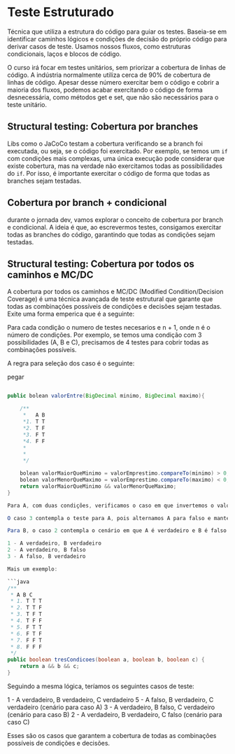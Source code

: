 # Teste Estruturado

Técnica que utiliza a estrutura do código para guiar os testes. Baseia-se em identificar caminhos lógicos e condições de decisão do próprio código para derivar casos de teste. Usamos nossos fluxos, como estruturas condicionais, laços e blocos de código.

O curso irá focar em testes unitários, sem priorizar a cobertura de linhas de código. A indústria normalmente utiliza cerca de 90% de cobertura de linhas de código. Apesar desse número exercitar bem o código e cobrir a maioria dos fluxos, podemos acabar exercitando o código de forma desnecessária, como métodos get e set, que não são necessários para o teste unitário.

## Structural testing: Cobertura por branches

Libs como o JaCoCo testam a cobertura verificando se a branch foi executada, ou seja, se o código foi exercitado. Por exemplo, se temos um `if` com condições mais complexas, uma única execução pode considerar que existe cobertura, mas na verdade não exercitamos todas as possibilidades do `if`. Por isso, é importante exercitar o código de forma que todas as branches sejam testadas.


## Cobertura por branch + condicional

durante o jornada dev, vamos explorar o conceito de cobertura por branch e condicional. A ideia é que, ao escrevermos testes, consigamos exercitar todas as branches do código, garantindo que todas as condições sejam testadas.


## Structural testing: Cobertura por todos os caminhos e MC/DC

A cobertura por todos os caminhos e MC/DC (Modified Condition/Decision Coverage) é uma técnica avançada de teste estrutural que garante que todas as combinações possíveis de condições e decisões sejam testadas. Exite uma forma emperica que é a seguinte:

Para cada condição o numero de testes necesarios e n + 1, onde n é o número de condições. Por exemplo, se temos uma condição com 3 possibilidades (A, B e C), precisamos de 4 testes para cobrir todas as combinações possíveis.

A regra para seleção dos caso é o seguinte:

pegar


```java

public bolean valorEntre(BigDecimal minimo, BigDecimal maximo){

	/**
	 *   A B
	 *1. T T
	 *2. T F
	 *3. F T
	 *4. F F
	 *
	 *
	 */

	bolean valorMaiorQueMinimo = valorEmprestimo.compareTo(minimo) > 0;
	bolean valorMenorQueMaximo = valorEmprestimo.compareTo(maximo) < 0;
	return valorMaiorQueMinimo && valorMenorQueMaximo;
}

Para A, com duas condições, verificamos o caso em que invertemos o valor de A e mantemos B, e o fluxo de execução é alterado.

O caso 3 contempla o teste para A, pois alternamos A para falso e mantemos B como verdadeiro, e assim por diante.

Para B, o caso 2 contempla o cenário em que A é verdadeiro e B é falso. Então, para esse cenário, os casos escolhidos seriam:

1 - A verdadeiro, B verdadeiro
2 - A verdadeiro, B falso
3 - A falso, B verdadeiro

Mais um exemplo:

```java
/**
 * A B C
 * 1. T T T
 * 2. T T F
 * 3. T F T
 * 4. T F F
 * 5. F T T
 * 6. F T F
 * 7. F F T
 * 8. F F F
 */
public boolean tresCondicoes(boolean a, boolean b, boolean c) {
    return a && b && c;
}
```

Seguindo a mesma lógica, teríamos os seguintes casos de teste:

1 - A verdadeiro, B verdadeiro, C verdadeiro
5 - A falso, B verdadeiro, C verdadeiro (cenário para caso A)
3 - A verdadeiro, B falso, C verdadeiro (cenário para caso B)
2 - A verdadeiro, B verdadeiro, C falso (cenário para caso C)

Esses são os casos que garantem a cobertura de todas as combinações possíveis de condições e decisões.

